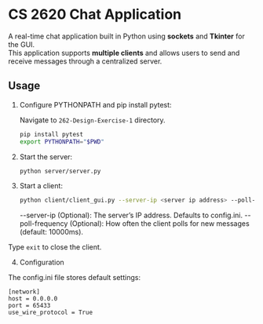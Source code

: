 # CS 2620 Chat Application

A real-time chat application built in Python using **sockets** and **Tkinter** for the GUI.  
This application supports **multiple clients** and allows users to send and receive messages through a centralized server.

## Usage

1. Configure PYTHONPATH and pip install pytest:

    Navigate to `262-Design-Exercise-1` directory.

    ```bash
    pip install pytest
    export PYTHONPATH="$PWD"
    ```

2. Start the server:

    ```bash
    python server/server.py
    ```

3. Start a client:

    ```bash
    python client/client_gui.py --server-ip <server ip address> --poll-frequency <frequency to poll the server for messages>
    ```

    --server-ip (Optional): The server’s IP address. Defaults to config.ini.
    --poll-frequency (Optional): How often the client polls for new messages (default: 10000ms).

Type `exit` to close the client.

4. Configuration

The config.ini file stores default settings:

```
[network]
host = 0.0.0.0
port = 65433
use_wire_protocol = True
```
